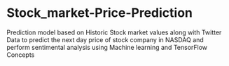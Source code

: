 # Stock_market-Price-Prediction
Prediction model based on Historic Stock market values along with Twitter Data to predict the next day price of stock company in NASDAQ and perform sentimental analysis using Machine learning and TensorFlow Concepts
